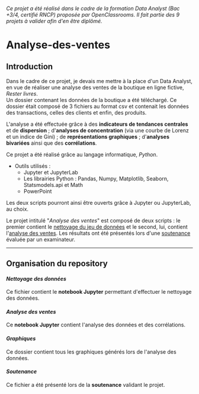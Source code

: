 ###### _Ce projet a été réalisé dans le cadre de la formation Data Analyst (Bac +3/4, certifié RNCP) proposée par OpenClassrooms. Il fait partie des 9 projets à valider afin d'en être diplômé_.

# Analyse-des-ventes

## Introduction

Dans le cadre de ce projet, je devais me mettre à la place d'un Data Analyst, en vue de réaliser une analyse des ventes de la boutique en ligne fictive, _Rester livres_.  
Un dossier contenant les données de la boutique a été téléchargé. Ce dossier était composé de 3 fichiers au format csv et contenait les données des transactions, celles des clients et enfin, des produits.  

L'analyse a été effectuée grâce à des **indicateurs de tendances centrales** et de **dispersion** ; d'**analyses de concentration** (via une courbe de Lorenz et un indice de Gini) ; de **représentations graphiques** ; d'**analyses bivariées** ainsi que des **corrélations**.

Ce projet a été réalisé grâce au langage informatique, _Python_.

* Outils utilisés :
  * Jupyter et JupyterLab
  * Les librairies Python : Pandas, Numpy, Matplotlib, Seaborn, Statsmodels.api et Math
  * PowerPoint  

Les deux scripts pourront ainsi être ouverts grâce à Jupyter ou JupyterLab, au choix. 

Le projet intitulé "_Analyse des ventes_" est composé de deux scripts : le premier contient le [nettoyage du jeu de données](https://github.com/anissalaza/Analyse-des-ventes/blob/f1bad10f1816501218e18c12f14d558383925957/Nettoyage%20des%20donn%C3%A9es.ipynb) et le second, lui, contient l'[analyse des ventes](https://github.com/anissalaza/Analyse-des-ventes/blob/f1bad10f1816501218e18c12f14d558383925957/Analyse%20des%20ventes.ipynb). Les résultats ont été présentés lors d'une [soutenance](https://github.com/anissalaza/Analyse-des-ventes/blob/f1bad10f1816501218e18c12f14d558383925957/Soutenance.pdf) évaluée par un examinateur.

------------------------------------------------

## Organisation du repository

#### *Nettoyage des données*
Ce fichier contient le **notebook Jupyter** permettant d'effectuer le nettoyage des données.

#### *Analyse des ventes*
Ce **notebook Jupyter** contient l'analyse des données et des corrélations.

#### *Graphiques*
Ce dossier contient tous les graphiques générés lors de l'analyse des données.

#### *Soutenance*
Ce fichier a été présenté lors de la **soutenance** validant le projet.
